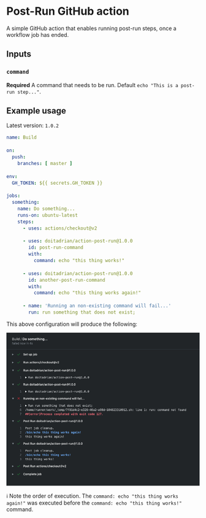 # Post-Run GitHub action

A simple GitHub action that enables running post-run steps, once a workflow job has ended.

## Inputs

### `command`

**Required** A command that needs to be run. Default `echo "This is a post-run step..."`.

## Example usage
Latest version: `1.0.2`

```yaml
name: Build

on:
  push:
    branches: [ master ]

env:
  GH_TOKEN: ${{ secrets.GH_TOKEN }}

jobs:
  something:
    name: Do something...
    runs-on: ubuntu-latest
    steps:
      - uses: actions/checkout@v2
    
      - uses: doitadrian/action-post-run@1.0.0
        id: post-run-command
        with:
          command: echo "this thing works!"

      - uses: doitadrian/action-post-run@1.0.0
        id: another-post-run-command
        with:
          command: echo "this thing works again!"

      - name: 'Running an non-existing command will fail...'
        run: run something that does not exist;
```

This above configuration will produce the following:

![image](./docs/action-results.png)

ℹ️ Note the order of execution. The `command: echo "this thing works again!"` was executed before the `command: echo "this thing works!"` command.
